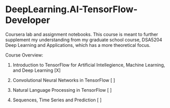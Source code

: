 # DeepLearning.AI-TensorFlow-Developer
Coursera lab and assignment notebooks. This course is meant to further supplement my understanding from my graduate school course, DSA5204 Deep Learning and Applications, which has a more theoretical focus. 

Course Overview:

1. Introduction to TensorFlow for Artificial Intellegience, Machine Learning, and Deep Learning [X]

2. Convolutional Neural Networks in TensorFlow [ ]

3. Natural Language Processing in TensorFlow [ ]

4. Sequences, Time Series and Prediction [ ]
